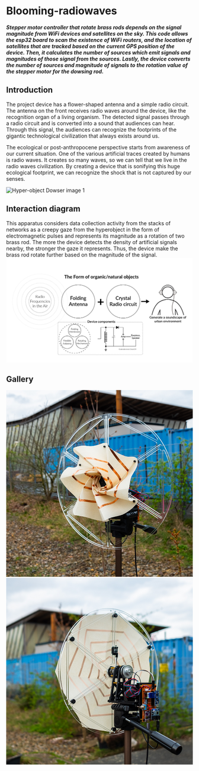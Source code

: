 # Blooming-radiowaves
**_Stepper motor controller that rotate brass rods depends on the signal magnitude from WiFi devices and satellites on the sky. This code allows the esp32 board to scan the existence of WiFi routers, and the location of satellites that are tracked based on the current GPS position of the device. Then, it calculates the number of sources which emit signals and magnitudes of those signal from the sources. Lastly, the device converts the number of sources and magnitude of signals to the rotation value of the stepper motor for the dowsing rod._**

## Introduction

The project device has a flower-shaped antenna and a simple radio circuit. The antenna on the front receives radio waves around the device, like the recognition organ of a living organism. The detected signal passes through a radio circuit and is converted into a sound that audiences can hear. Through this signal, the audiences can recognize the footprints of the gigantic technological civilization that always exists around us.

The ecological or post-anthropocene perspective starts from awareness of our current situation. One of the various artificial traces created by humans is radio waves. It creates so many waves, so we can tell that we live in the radio waves civilization. By creating a device that is sonifying this huge ecological footprint, we can recognize the shock that is not captured by our senses.

![Hyper-object Dowser image 1](/assets/images/image_1.png)

## Interaction diagram
This apparatus considers data collection activity from the stacks of networks as a creepy gaze from the hyperobject in the form of electromagnetic pulses and represents its magnitude as a rotation of two brass rod. The more the device detects the density of artificial signals nearby, the stronger the gaze it represents. Thus, the device make the brass rod rotate further based on the magnitude of the signal.
![Hyper-object Dowser image 2](/assets/images/diagram.png)

## Gallery
![Hyper-object Dowser image 3](/assets/images/image_2.png)
![Hyper-object Dowser image 4](/assets/images/image_3.png)